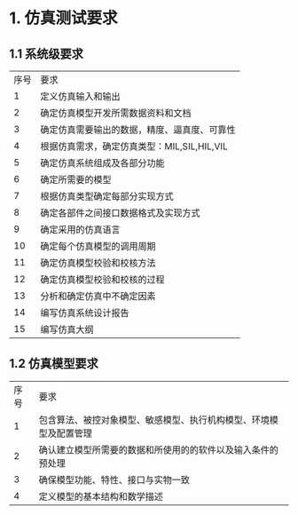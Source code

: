 # 1. 仿真测试要求

## 1.1 系统级要求
<table>
  <tr>
    <td>序号</td>
    <td>要求</td>
  </tr>
  <tr>
    <td>1</td>
    <td>定义仿真输入和输出</td>
  </tr>
  <tr>
    <td>2</td>
    <td>确定仿真模型开发所需数据资料和文档</td>
  </tr>
  <tr>
    <td>3</td>
    <td>确定仿真需要输出的数据，精度、逼真度、可靠性</td>
  </tr>
  <tr>
    <td>4</td>
    <td>根据仿真需求，确定仿真类型：MIL,SIL,HIL,VIL</td>
  </tr>
  <tr>
    <td>5</td>
    <td>确定仿真系统组成及各部分功能</td>
  </tr>
  <tr>
    <td>6</td>
    <td>确定所需要的模型</td>
  </tr>
    <tr>
    <td>7</td>
    <td>根据仿真类型确定每部分实现方式</td>
  </tr>
  <tr>
    <td>8</td>
    <td>确定各部件之间接口数据格式及实现方式</td>
  </tr>
  <tr>
    <td>9</td>
    <td>确定采用的仿真语言</td>
  </tr>
  <tr>
    <td>10</td>
    <td>确定每个仿真模型的调用周期</td>
  </tr>
  <tr>
    <td>11</td>
    <td>确定仿真模型校验和校核方法</td>
  </tr>
  <tr>
    <td>12</td>
    <td>确定仿真模型校验和校核的过程</td>
  </tr>
  <tr>
    <td>13</td>
    <td>分析和确定仿真中不确定因素</td>
  </tr>
  <tr>
    <td>14</td>
    <td>编写仿真系统设计报告</td>
  </tr>
  <tr>
    <td>15</td>
    <td>编写仿真大纲</td>
  </tr>
</table>

## 1.2 仿真模型要求

<table>
  <tr>
    <td>序号</td>
    <td>要求</td>
  </tr>
  <tr>
    <td>1</td>
    <td>包含算法、被控对象模型、敏感模型、执行机构模型、环境模型及配置管理</td>
  </tr>
  <tr>
    <td>2</td>
    <td>确认建立模型所需要的数据和所使用的的软件以及输入条件的预处理</td>
  </tr>
  <tr>
    <td>3</td>
    <td>确保模型功能、特性、接口与实物一致</td>
  </tr>
  <tr>
    <td>4</td>
    <td>定义模型的基本结构和数学描述</td>
  </tr>
</table>